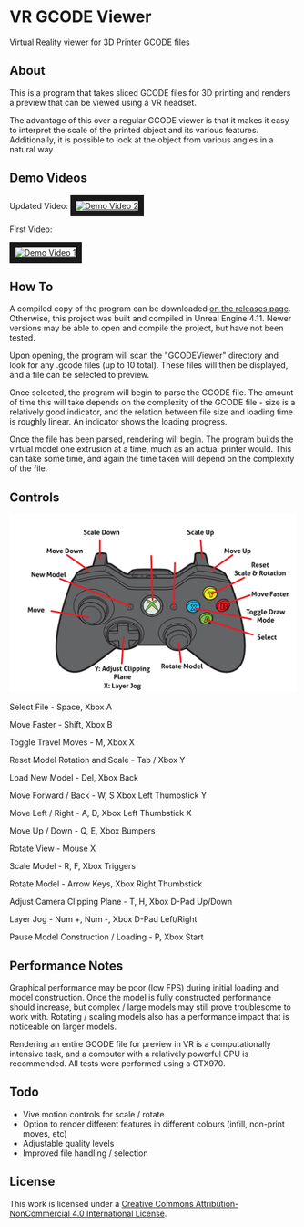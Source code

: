 # VR GCODE Viewer
Virtual Reality viewer for 3D Printer GCODE files

## About
This is a program that takes sliced GCODE files for 3D printing and renders a preview that can be viewed using a VR headset.

The advantage of this over a regular GCODE viewer is that it makes it easy to interpret the scale of the printed object and its various features. Additionally, it is possible to look at the object from various angles in a natural way.

## Demo Videos
Updated Video:
<a href="http://www.youtube.com/watch?feature=player_embedded&v=D7j5xxwkkqo
" target="_blank"><img src="http://img.youtube.com/vi/D7j5xxwkkqo/0.jpg" 
alt="Demo Video 2" width="800" height="450" border="10" /></a>

First Video:

<a href="http://www.youtube.com/watch?feature=player_embedded&v=w0qat7VMZCM
" target="_blank"><img src="http://img.youtube.com/vi/w0qat7VMZCM/0.jpg" 
alt="Demo Video 1" width="800" height="450" border="10" /></a>

## How To
A compiled copy of the program can be downloaded [on the releases page](https://github.com/chrissbarr/VR-GCODE/releases). Otherwise, this project was built and compiled in Unreal Engine 4.11. Newer versions may be able to open and compile the project, but have not been tested. 

Upon opening, the program will scan the "GCODEViewer" directory and look for any .gcode files (up to 10 total). These files will then be displayed, and a file can be selected to preview.

Once selected, the program will begin to parse the GCODE file. The amount of time this will take depends on the complexity of the GCODE file - size is a relatively good indicator, and the relation between file size and loading time is roughly linear. An indicator shows the loading progress.

Once the file has been parsed, rendering will begin. The program builds the virtual model one extrusion at a time, much as an actual printer would. This can take some time, and again the time taken will depend on the complexity of the file.

## Controls

<img src="https://raw.githubusercontent.com/chrissbarr/VR-GCODE/master/XboxControlScheme.png" width="800">

Select File - Space, Xbox A

Move Faster - Shift, Xbox B

Toggle Travel Moves - M, Xbox X

Reset Model Rotation and Scale - Tab / Xbox Y

Load New Model - Del, Xbox Back

Move Forward / Back - W, S  Xbox Left Thumbstick Y

Move Left / Right - A, D, Xbox Left Thumbstick X

Move Up / Down - Q, E, Xbox Bumpers

Rotate View - Mouse X

Scale Model - R, F, Xbox Triggers

Rotate Model - Arrow Keys, Xbox Right Thumbstick

Adjust Camera Clipping Plane - T, H, Xbox D-Pad Up/Down

Layer Jog - Num +, Num -, Xbox D-Pad Left/Right

Pause Model Construction / Loading - P, Xbox Start

## Performance Notes
Graphical performance may be poor (low FPS) during initial loading and model construction. Once the model is fully constructed performance should increase, but complex / large models may still prove troublesome to work with. Rotating / scaling models also has a performance impact that is noticeable on larger models.

Rendering an entire GCODE file for preview in VR is a computationally intensive task, and a computer with a relatively powerful GPU is recommended. All tests were performed using a GTX970.

## Todo
* Vive motion controls for scale / rotate
* Option to render different features in different colours (infill, non-print moves, etc)
* Adjustable quality levels
* Improved file handling / selection

## License
This work is licensed under a [Creative Commons Attribution-NonCommercial 4.0 International License](http://creativecommons.org/licenses/by-nc/4.0/).

